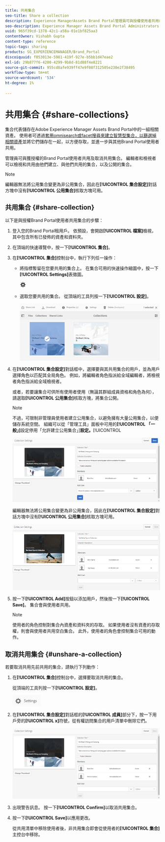 ```yaml
---
title: 共用集合
seo-title: Share a collection
description: Experience ManagerAssets Brand Portal管理員可與授權使用者共用或取消共用集合或智慧型集合。 編輯者只能檢視和共用由他們建立、與他們共用的集合，以及公開的集合。
seo-description: Experience Manager Assets Brand Portal Administrators can share and unshare a collection or a smart collection with authorized users. Editors can view and share only the collections created by them, shared with them, and public collections.
uuid: 965f39cd-1378-42c1-a58a-01e1bf825aa3
contentOwner: Vishabh Gupta
content-type: reference
topic-tags: sharing
products: SG_EXPERIENCEMANAGER/Brand_Portal
discoiquuid: f053013e-5981-419f-927e-b5bb1d47eae2
exl-id: 29b877f6-4200-4299-9b8d-81d88f4e8221
source-git-commit: 955cd8afe939ff47e9f08f312505e230e2f38495
workflow-type: tm+mt
source-wordcount: '534'
ht-degree: 1%

---
```


# 共用集合 {#share-collections}

集合代表儲存在Adobe Experience Manager Assets Brand Portal中的一組相關資產。 使用者可透過[套用omnisearch或facet搜尋來建立智慧型集合，以篩選掉相關資產](brand-portal-searching.md)並將它們儲存在一起，以方便存取，並進一步與其他Brand Portal使用者共用。

管理員可與獲授權的Brand Portal使用者共用及取消共用集合。 編輯者和檢視者可以檢視和共用由他們建立、與他們共用的集合，以及公開的集合。

>[!NOTE]
>
>編輯器無法將公用集合變更為非公用集合，因此在&#x200B;**[!UICONTROL 集合設定]**&#x200B;對話方塊中沒有&#x200B;**[!UICONTROL 公用集合]**&#x200B;核取方塊可用。

## 共用集合 {#share-collection}

以下是與授權Brand Portal使用者共用集合的步驟：

1. 登入您的Brand Portal租用戶。 依預設，會開啟&#x200B;**[!UICONTROL 檔案]**&#x200B;檢視，其中包含所有已發佈的資產和資料夾。

1. 在頂端的快速導覽中，按一下&#x200B;**[!UICONTROL 集合]**。

1. 在&#x200B;**[!UICONTROL 集合]**&#x200B;控制台中，執行下列任一操作：

   * 將指標暫留在您要共用的集合上。 在集合可用的快速操作縮圖中，按一下&#x200B;**[!UICONTROL Settings]**&#x200B;表徵圖。

      ![](assets/settings-icon.png)

   * 選取您要共用的集合。 從頂端的工具列按一下&#x200B;**[!UICONTROL 設定]**。

      ![](assets/collection-console.png)

1. 在&#x200B;**[!UICONTROL 集合設定]**&#x200B;對話框中，選擇要與其共用集合的用戶，並為用戶選擇角色以匹配其全局角色。 例如，將編輯者角色指派給全域編輯者，將檢視者角色指派給全域檢視者。

   或者，若要讓集合可供所有使用者使用（無論其群組成員資格和角色為何），請選取&#x200B;**[!UICONTROL 公用集合]**&#x200B;核取方塊，將集合公開。

   >[!NOTE]
   >
   >不過，可限制非管理員使用者建立公用集合，以避免擁有大量公用集合，以便儲存系統空間。 組織可以從「管理工具」面板中可用的&#x200B;**[!UICONTROL 「一般」]**&#x200B;設定停用「允許建立公用集合」]**設定。**[!UICONTROL 

   ![](assets/collection_sharingadduser.png)

   編輯器無法將公用集合變更為非公用集合，因此在&#x200B;**[!UICONTROL 集合設定]**&#x200B;對話方塊中沒有&#x200B;**[!UICONTROL 公用集合]**&#x200B;核取方塊可用。

   ![](assets/collection-setting-editor.png)

1. 按一下&#x200B;**[!UICONTROL Add]**&#x200B;按鈕以添加用戶，然後按一下&#x200B;**[!UICONTROL Save]**。 集合會與使用者共用。

   >[!NOTE]
   >
   >使用者的角色控制對集合內資產和資料夾的存取。 如果使用者沒有資產的存取權，則會與使用者共用空白集合。 此外，使用者的角色會控制集合可用的動作。

## 取消共用集合 {#unshare-a-collection}

若要取消共用先前共用的集合，請執行下列動作：

1. 在&#x200B;**[!UICONTROL 集合]**&#x200B;控制台中，選擇要取消共用的集合。

   從頂端的工具列按一下&#x200B;**[!UICONTROL 設定]**。

   ![](assets/collection_settings.png)

1. 在&#x200B;**[!UICONTROL 集合設定]**&#x200B;對話框的&#x200B;**[!UICONTROL 成員]**&#x200B;部分下，按一下用戶旁的&#x200B;**[!UICONTROL x]**&#x200B;符號，從有權訪問集合的用戶清單中刪除它們。

   ![](assets/unshare_collection.png)

1. 出現警告訊息。 按一下&#x200B;**[!UICONTROL Confirm]**&#x200B;以取消共用集合。

1. 按一下&#x200B;**[!UICONTROL Save]**&#x200B;以應用更改。

   從共用清單中移除使用者後，非共用集合即會從使用者的&#x200B;**[!UICONTROL 集合]**&#x200B;主控台中移除。

<!--
1. Click the overlay icon on the left, and choose **[!UICONTROL Navigation]**.

   ![](assets/contenttree-1.png)

1. From the siderail on the left, click **[!UICONTROL Collections]**.

   ![](assets/access_collections.png)

1. From the **[!UICONTROL Collections]** console, do one of the following:

    * Hover the pointer over the collection you want to share. From the quick action thumbnails available for the collection, click the **[!UICONTROL Settings]** icon.

   ![](assets/settings_thumbnail.png)

    * Select the collection you want to share. From the toolbar at the top, click **[!UICONTROL Settings]**.
    
   ![](assets/collection-sharing.png)

1. In the [!UICONTROL Collection Settings] dialog box, select the users or groups with whom you want to share the collection and select the role for a user or a group to match their global role. For example, assign the Editor role to a global editor, the Viewer role to a global viewer.

   Alternatively, to make the collection available to all users irrespective of their group membership and role, make it public by selecting the **[!UICONTROL Public Collection]** check-box.

   >[!NOTE]
   >
   >However, non-admin users can be restricted from creating public collections, to avoid having numerous public collections so that system space can be saved. Organizations can disable the **[!UICONTROL Allow public collections creation]** configuration from [!UICONTROL General] settings available in admin tools panel.

   ![](assets/collection_sharingadduser.png)

   Editors cannot change a public collection to a non-public collection and, therefore, do not have **[!UICONTROL Public Collection]** check-box available in **[!UICONTROL Collection Settings]** dialog.

   ![](assets/collection-setting-editor.png)

1. Select **[!UICONTROL Add]**, and then **[!UICONTROL Save]**. The collection is shared with the chosen users.

   >[!NOTE]
   >
   >A user's role governs access to the assets and folders inside a collection. If a user does not have access to assets, an empty collection is shared with the user. Also, a user's role governs the actions available for collections.

## Unshare a collection {#unshare-a-collection}

To unshare a previously shared collection, do the following:

1. From the **[!UICONTROL Collections]** console, select the collection you want to unshare.

   In the toolbar, click **[!UICONTROL Settings]**.

   ![](assets/collection_settings.png)

1. On the **[!UICONTROL Collection Settings]** dialog box, under **[!UICONTROL Members]**, click the **[!UICONTROL x]** symbol next to users or groups to remove them from the list of users you shared the collection with.

   ![](assets/unshare_collection.png)

1. In the warning message box, click **[!UICONTROL Confirm]** to confirm unshare.

   Click **[!UICONTROL Save]**.

1. Log in to Brand Portal with the credentials of the user you removed from the shared list. The collection is removed from the **[!UICONTROL Collections]** console.
-->
